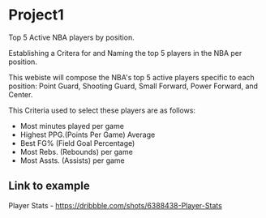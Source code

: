 # Project1
Top 5 Active NBA players by position.

Establishing a Critera for and Naming the top 5 players in the NBA per position.

This webiste will compose the NBA's top 5 active players specific to each position: Point Guard, Shooting Guard, Small Forward, Power Forward, and Center.

This Criteria used to select these players are as follows:


* Most minutes played per game
* Highest PPG.(Points Per Game) Average
* Best FG% (Field Goal Percentage)
* Most Rebs. (Rebounds) per game
* Most Assts. (Assists) per game

## Link to example 
Player Stats - https://dribbble.com/shots/6388438-Player-Stats
